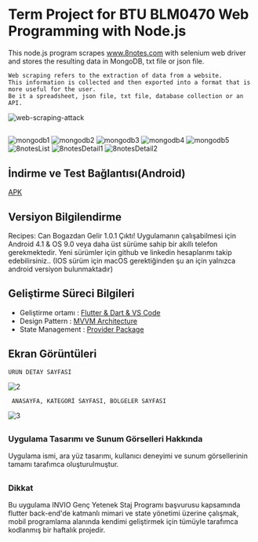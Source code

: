# Term Project for BTU BLM0470 Web Programming with Node.js
This node.js program scrapes www.8notes.com with selenium web driver and stores the resulting data in MongoDB, txt file or json file.

    Web scraping refers to the extraction of data from a website. 
    This information is collected and then exported into a format that is more useful for the user. 
    Be it a spreadsheet, json file, txt file, database collection or an API.

![web-scraping-attack](https://user-images.githubusercontent.com/43846778/120050147-02e7ca00-c025-11eb-8401-03d69f6eda8e.jpg)
##






![mongodb1](https://user-images.githubusercontent.com/43846778/120050119-e0ee4780-c024-11eb-8fb2-9fbeb11d66f6.png)
![mongodb2](https://user-images.githubusercontent.com/43846778/120050110-ddf35700-c024-11eb-93d3-dcbaac16f82f.png)
![mongodb3](https://user-images.githubusercontent.com/43846778/120050112-de8bed80-c024-11eb-8ea9-b7640a443b15.png)
![mongodb4](https://user-images.githubusercontent.com/43846778/120050113-df248400-c024-11eb-8b30-e84912e0c3c0.png)
![mongodb5](https://user-images.githubusercontent.com/43846778/120050114-dfbd1a80-c024-11eb-8bbe-5a4d851070a4.png)
![8notesList](https://user-images.githubusercontent.com/43846778/120050115-dfbd1a80-c024-11eb-9b14-70c9772ac107.png)
![8notesDetail1](https://user-images.githubusercontent.com/43846778/120050117-e055b100-c024-11eb-84e2-d0d17cab7c52.png)
![8notesDetail2](https://user-images.githubusercontent.com/43846778/120050118-e0ee4780-c024-11eb-9597-2924b4314551.png)





## İndirme ve Test Bağlantısı(Android)
[APK](https://drive.google.com/file/d/1aTdLSPRiaiii6Aw9ugnSJr7AuRVkvv1F/view?usp=sharing)


## Versiyon Bilgilendirme 
Recipes: Can Bogazdan Gelir 1.0.1 Çıktı!
Uygulamanın çalışabilmesi için Android 4.1 & OS 9.0 veya daha üst sürüme sahip bir  akıllı telefon gerekmektedir.
Yeni sürümler için github ve linkedin hesaplarımı takip edebilirsiniz..
(IOS sürüm için macOS gerektiğinden şu an için yalnızca android versiyon bulunmaktadır)


## Geliştirme Süreci Bilgileri 
* Geliştirme ortamı : [Flutter & Dart & VS Code](https://flutter.dev/)
* Design Pattern : [MVVM Architecture](https://medium.com/flutterdevs/design-patterns-in-flutter-part-3-mvvm-a310de4eb83)
* State Management : [Provider Package](https://pub.dev/packages/provider)




## Ekran Görüntüleri
    ÜRÜN DETAY SAYFASI
![2](https://user-images.githubusercontent.com/43846778/114446363-d34a4300-9bd9-11eb-8d4e-c5140c2448ee.jpg)
     
     ANASAYFA, KATEGORİ SAYFASI, BÖLGELER SAYFASI
![3](https://user-images.githubusercontent.com/43846778/114446371-d5140680-9bd9-11eb-9721-1865ae4f605d.jpg)
    
##

### Uygulama Tasarımı ve Sunum Görselleri Hakkında
Uygulama ismi, ara yüz tasarımı, kullanıcı deneyimi ve sunum görsellerinin tamamı tarafımca oluşturulmuştur. 

##

### Dikkat
Bu uygulama  INVIO Genç Yetenek Staj Programı başvurusu kapsamında flutter back-end'de katmanlı mimari ve state yönetimi üzerine çalışmak, mobil programlama alanında kendimi geliştirmek için tümüyle tarafımca kodlanmış bir haftalık projedir. 



